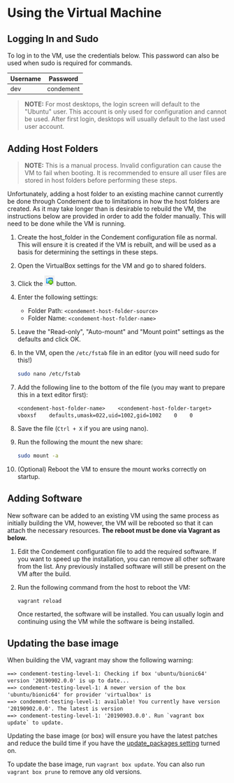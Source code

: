 # Using the Virtual Machine

## Logging In and Sudo

To log in to the VM, use the credentials below. This password can also be used when sudo is required for commands.

| Username | Password  |
| -------- | --------- |
| dev      | condement |

> **NOTE:** For most desktops, the login screen will default to the "Ubuntu" user. This account is only used for
> configuration and cannot be used. After first login, desktops will usually default to the last used user account.

## Adding Host Folders

> **NOTE:** This is a manual process. Invalid configuration can cause the VM to fail when booting. It is recommended to
> ensure all user files are stored in host folders before performing these steps.

Unfortunately, adding a host folder to an existing machine cannot currently be done through Condement due to limitations
in how the host folders are created. As it may take longer than is desirable to rebuild the VM, the instructions below
are provided in order to add the folder manually. This will need to be done while the VM is running.

1. Create the host_folder in the Condement configuration file as normal. This will ensure it is created if the VM is
rebuilt, and will be used as a basis for determining the settings in these steps.
2. Open the VirtualBox settings for the VM and go to shared folders.
3. Click the ![Add Share](images/virtualbox-add-share.png) button.
4. Enter the following settings:
    * Folder Path: `<condement-host-folder-source>`
    * Folder Name: `<condement-host-folder-name>`
5. Leave the "Read-only", "Auto-mount" and "Mount point" settings as the defaults and click OK.
6. In the VM, open the `/etc/fstab` file in an editor (you will need sudo for this!)

    ```bash
    sudo nano /etc/fstab
    ```

7. Add the following line to the bottom of the file (you may want to prepare this in a text editor first):

    ```text
    <condement-host-folder-name>    <condement-host-folder-target>    vboxsf    defaults,umask=022,uid=1002,gid=1002    0    0
    ```

8. Save the file (`Ctrl + X` if you are using nano).
9. Run the following the mount the new share:

    ```bash
    sudo mount -a
    ```

10. (Optional) Reboot the VM to ensure the mount works correctly on startup.

## Adding Software

New software can be added to an existing VM using the same process as initially building the VM, however, the VM will be
rebooted so that it can attach the necessary resources. **The reboot must be done via Vagrant as below.**

1. Edit the Condement configuration file to add the required software. If you want to speed up the installation, you can
remove all other software from the list. Any previously installed software will still be present on the VM after the
build.
2. Run the following command from the host to reboot the VM:

    ```text
    vagrant reload
    ```

   Once restarted, the software will be installed. You can usually login and continuing using the VM while the software
   is being installed.

## Updating the base image

When building the VM, vagrant may show the following warning:

```stdout
==> condement-testing-level-1: Checking if box 'ubuntu/bionic64' version '20190902.0.0' is up to date...
==> condement-testing-level-1: A newer version of the box 'ubuntu/bionic64' for provider 'virtualbox' is
==> condement-testing-level-1: available! You currently have version '20190902.0.0'. The latest is version
==> condement-testing-level-1: '20190903.0.0'. Run `vagrant box update` to update.
```

Updating the base image (or box) will ensure you have the latest patches and reduce the build time if you have the
[update_packages setting](./configuration/os#update_packages) turned on.

To update the base image, run `vagrant box update`. You can also run `vagrant box prune` to remove any old versions.
